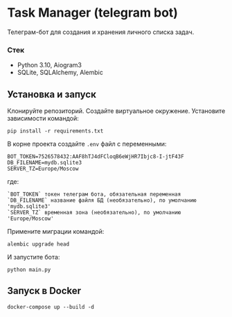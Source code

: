 # Task Manager (telegram bot)

Телеграм-бот для создания и хранения личного списка задач.

### Стек

- Python 3.10, Aiogram3
- SQLite, SQLAlchemy, Alembic

## Установка и запуск

Клонируйте репозиторий. Создайте виртуальное окружение. Установите зависимости командой:
```shell
pip install -r requirements.txt
```

В корне проекта создайте `.env` файл с переменными:
```shell
BOT_TOKEN=7526578432:AAF8hTJ4dFCloqB6eWjHR7Ibjc8-I-jtF43F
DB_FILENAME=mydb.sqlite3
SERVER_TZ=Europe/Moscow
```
где:
```shell
`BOT_TOKEN` токен телеграм бота, обязательная переменная
`DB_FILENAME` название файля БД (необязательно), по умолчанию 'mydb.sqlite3'
`SERVER_TZ` временная зона (необязательно), по умолчанию 'Europe/Moscow'
```

Примените миграции командой:
```shell
alembic upgrade head
```

И запустите бота:
```shell
python main.py
```

## Запуск в Docker

```shell
docker-compose up --build -d
```